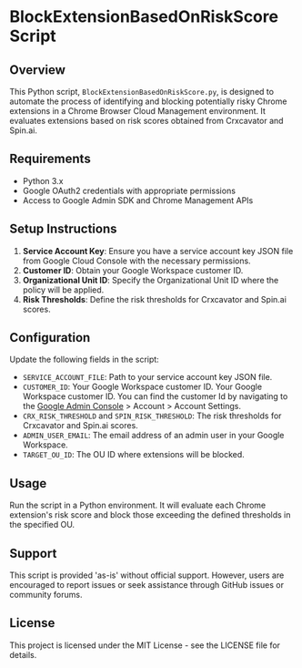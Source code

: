 # BlockExtensionBasedOnRiskScore Script

## Overview
This Python script, `BlockExtensionBasedOnRiskScore.py`, is designed to automate the process of identifying and blocking potentially risky Chrome extensions in a Chrome Browser Cloud Management environment. It evaluates extensions based on risk scores obtained from Crxcavator and Spin.ai.

## Requirements
- Python 3.x
- Google OAuth2 credentials with appropriate permissions
- Access to Google Admin SDK and Chrome Management APIs

## Setup Instructions
1. **Service Account Key**: Ensure you have a service account key JSON file from Google Cloud Console with the necessary permissions.
2. **Customer ID**: Obtain your Google Workspace customer ID.
3. **Organizational Unit ID**: Specify the Organizational Unit ID where the policy will be applied.
4. **Risk Thresholds**: Define the risk thresholds for Crxcavator and Spin.ai scores.

## Configuration
Update the following fields in the script:
- `SERVICE_ACCOUNT_FILE`: Path to your service account key JSON file.
- `CUSTOMER_ID`: Your Google Workspace customer ID. Your Google Workspace customer ID. You can find the customer Id by navigating to the [Google Admin Console](https://admin.google.com/) > Account > Account Settings.
- `CRX_RISK_THRESHOLD` and `SPIN_RISK_THRESHOLD`: The risk thresholds for Crxcavator and Spin.ai scores.
- `ADMIN_USER_EMAIL`: The email address of an admin user in your Google Workspace.
- `TARGET_OU_ID`: The OU ID where extensions will be blocked.

## Usage
Run the script in a Python environment. It will evaluate each Chrome extension's risk score and block those exceeding the defined thresholds in the specified OU.

## Support
This script is provided 'as-is' without official support. However, users are encouraged to report issues or seek assistance through GitHub issues or community forums.

## License
This project is licensed under the MIT License - see the LICENSE file for details.
